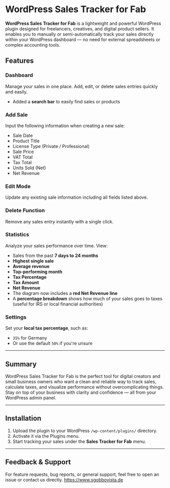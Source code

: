 # WordPress Sales Tracker for Fab

**WordPress Sales Tracker for Fab** is a lightweight and powerful WordPress plugin designed for freelancers, creatives, and digital product sellers. It enables you to manually or semi-automatically track your sales directly within your WordPress dashboard — no need for external spreadsheets or complex accounting tools.

## Features

### Dashboard  
Manage your sales in one place. Add, edit, or delete sales entries quickly and easily.
- Added a **search bar** to easily find sales or products

### Add Sale  
Input the following information when creating a new sale:
- Sale Date  
- Product Title  
- License Type (Private / Professional)  
- Sale Price  
- VAT Total  
- Tax Total  
- Units Sold (Net)  
- Net Revenue  

### Edit Mode  
Update any existing sale information including all fields listed above.

### Delete Function  
Remove any sales entry instantly with a single click.

### Statistics  
Analyze your sales performance over time. View:
- Sales from the past **7 days to 24 months**
- **Highest single sale**
- **Average revenue**
- **Top-performing month**
- **Tax Percentage**  
- **Tax Amount**  
- **Net Revenue**
- The diagram now includes a **red Net Revenue line**
- A **percentage breakdown** shows how much of your sales goes to taxes (useful for IRS or local financial authorities)

### Settings  
Set your **local tax percentage**, such as:
- `35%` for Germany
- Or use the default `50%` if you're unsure

---

## Summary

WordPress Sales Tracker for Fab is the perfect tool for digital creators and small business owners who want a clean and reliable way to track sales, calculate taxes, and visualize performance without overcomplicating things. Stay on top of your business with clarity and confidence — all from your WordPress admin panel.

---

## Installation

1. Upload the plugin to your WordPress `/wp-content/plugins/` directory.
2. Activate it via the Plugins menu.
3. Start tracking your sales under the **Sales Tracker for Fab** menu.

---

## Feedback & Support

For feature requests, bug reports, or general support, feel free to open an issue or contact us directly. https://www.sgobbovista.de
